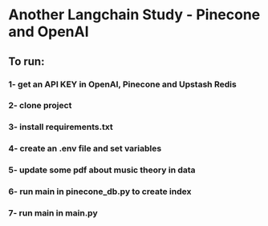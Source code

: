 # Another Langchain Study - Pinecone and OpenAI
## To run:
### 1- get an API KEY in OpenAI, Pinecone and Upstash Redis
### 2- clone project
### 3- install requirements.txt
### 4- create an .env file and set variables
### 5- update some pdf about music theory in data
### 6- run main in pinecone_db.py to create index 
### 7- run main in main.py
